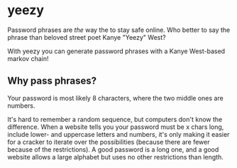 # yeezy
Password phrases are _the_ way the to stay safe online. Who better to say the phrase than beloved street poet Kanye "Yeezy" West?

With yeezy you can generate password phrases with a Kanye West-based markov chain!


## Why pass phrases?
Your password is most likely 8 characters, where the two middle ones are numbers.

It's hard to remember a random sequence, but computers don't know the difference. When a website tells you your password must be x chars long, include lower- and uppercase letters and numbers, it's only making it easier for a cracker to iterate over the possibilities (because there are fewer because of the restrictions). A good password is a long one, and a good website allows a large alphabet but uses no other restrictions than length.
